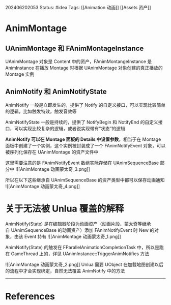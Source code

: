 202406202053
Status: #idea
Tags: [[Animation 动画]] [[Assets 资产]]
# AnimMontage
## UAnimMontage 和 FAnimMontageInstance
UAnimMontage 对象是 Content 中的资产，FAnimMontangeInstance 是 AnimInstance 在播放 Montage 时根据 UAnimMontage 对象创建的真正播放的 Montage 实例
## AnimNotify 和 AnimNotifyState
AnimNotify 一般是立即发生的，提供了 Notify 的自定义接口，可以实现比较简单的逻辑，比如触发特效，触发音效等

AnimNotifyState 一般是持续的，提供了 NotifyBegin 和 NotifyEnd 的自定义接口，可以实现比较复杂的逻辑，或者说实现带有“状态”的逻辑

**AnimNotify 可以在 Montage 面板的 Details 中设置参数**，相当于在 Montage 面板中创建了一个实例，这个实例被封装成了一个 FAnimNotifyEvent 对象，可以被序列化保存在 UAnimMontage 的资产文件中

这里需要注意的是 FAnimNotifyEvent 数组实际存储在 UAnimSequenceBase 部分中
![[AnimMontage 动画蒙太奇_3.png]]

所以在以下这些继承自 UAnimSequenceBase 的资产类型中都可以保存动画通知
![[AnimMontage 动画蒙太奇_4.png]]

# 关于无法被 Unlua 覆盖的解释
AnimNotify(State) 是在编辑器阶段为动画资产（动画片段、蒙太奇等继承自 UAnimSequenceBase 的动画资产）添加 FAnimNotifyEvent 时 New 的对象，由该 Event 持有
![[AnimMontage 动画蒙太奇_1.png]]

AnimNotify(State) 的触发在 FParallelAnimationCompletionTask 中，所以是跑在 GameThread 上的，详见 UAnimInstance::TriggerAnimNotifies 方法

![[AnimMontage 动画蒙太奇_2.png]]
Unlua 需要 UObject 在加载地图创建以后的流程中才会实现绑定，自然无法覆盖 AnimNotify 中的方法

---
# References